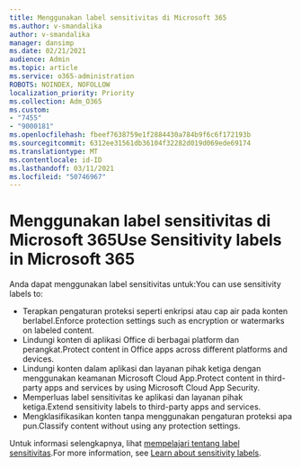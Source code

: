 ```yaml
---
title: Menggunakan label sensitivitas di Microsoft 365
ms.author: v-smandalika
author: v-smandalika
manager: dansimp
ms.date: 02/21/2021
audience: Admin
ms.topic: article
ms.service: o365-administration
ROBOTS: NOINDEX, NOFOLLOW
localization_priority: Priority
ms.collection: Adm_O365
ms.custom:
- "7455"
- "9000181"
ms.openlocfilehash: fbeef7638759e1f2884430a784b9f6c6f172193b
ms.sourcegitcommit: 6312ee31561db36104f32282d019d069ede69174
ms.translationtype: MT
ms.contentlocale: id-ID
ms.lasthandoff: 03/11/2021
ms.locfileid: "50746967"
---
```

# <a name="use-sensitivity-labels-in-microsoft-365"></a><span data-ttu-id="60dc9-102">Menggunakan label sensitivitas di Microsoft 365</span><span class="sxs-lookup"><span data-stu-id="60dc9-102">Use Sensitivity labels in Microsoft 365</span></span>

<span data-ttu-id="60dc9-103">Anda dapat menggunakan label sensitivitas untuk:</span><span class="sxs-lookup"><span data-stu-id="60dc9-103">You can use sensitivity labels to:</span></span>
- <span data-ttu-id="60dc9-104">Terapkan pengaturan proteksi seperti enkripsi atau cap air pada konten berlabel.</span><span class="sxs-lookup"><span data-stu-id="60dc9-104">Enforce protection settings such as encryption or watermarks on labeled content.</span></span>
- <span data-ttu-id="60dc9-105">Lindungi konten di aplikasi Office di berbagai platform dan perangkat.</span><span class="sxs-lookup"><span data-stu-id="60dc9-105">Protect content in Office apps across different platforms and devices.</span></span>
- <span data-ttu-id="60dc9-106">Lindungi konten dalam aplikasi dan layanan pihak ketiga dengan menggunakan keamanan Microsoft Cloud App.</span><span class="sxs-lookup"><span data-stu-id="60dc9-106">Protect content in third-party apps and services by using Microsoft Cloud App Security.</span></span>
- <span data-ttu-id="60dc9-107">Memperluas label sensitivitas ke aplikasi dan layanan pihak ketiga.</span><span class="sxs-lookup"><span data-stu-id="60dc9-107">Extend sensitivity labels to third-party apps and services.</span></span>
- <span data-ttu-id="60dc9-108">Mengklasifikasikan konten tanpa menggunakan pengaturan proteksi apa pun.</span><span class="sxs-lookup"><span data-stu-id="60dc9-108">Classify content without using any protection settings.</span></span>

<span data-ttu-id="60dc9-109">Untuk informasi selengkapnya, lihat [mempelajari tentang label sensitivitas](https://docs.microsoft.com/microsoft-365/compliance/sensitivity-labels).</span><span class="sxs-lookup"><span data-stu-id="60dc9-109">For more information, see [Learn about sensitivity labels](https://docs.microsoft.com/microsoft-365/compliance/sensitivity-labels).</span></span>